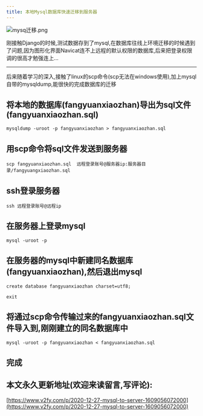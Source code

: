 ```yaml
---
title: 本地Mysql数据库快速迁移到服务器
---
```




![mysq迁移.png](https://www.v2fy.com/asset/0i/jikemiji/jikemiji-md/2020-12-27-mysql-to-server-1609056072000.assets/1240-20201227160143217.png)

刚接触Django的时候,测试数据存到了mysql,在数据库往线上环境迁移的时候遇到了问题,因为图形化界面Navicat连不上远程的默认权限的数据库,后来把登录权限调的很高才勉强连上...

---
后来随着学习的深入,接触了linux的scp命令(scp无法在windows使用),加上mysql自带的mysqldump,能很快的完成数据库的迁移

## 将本地的数据库(fangyuanxiaozhan)导出为sql文件(fangyuanxiaozhan.sql)
```
mysqldump -uroot -p fangyuanxiaozhan > fangyuanxiaozhan.sql
```
## 用scp命令将sql文件发送到服务器
```
scp fangyuanxiaozhan.sql  远程登录账号@服务器ip:服务器目录/fangyuangxiaozhan.sql 
```
## ssh登录服务器

```
ssh 远程登录账号@远程ip
```
## 在服务器上登录mysql
```
mysql -uroot -p
```
## 在服务器的mysql中新建同名数据库(fangyuanxiaozhan),然后退出mysql

```
create database fangyuanxiaozhan charset=utf8;

exit
```
## 将通过scp命令传输过来的fangyuanxiaozhan.sql文件导入到,刚刚建立的同名数据库中

```
mysql -uroot -p fangyuanxiaozhan < fangyuanxiaozhan.sql
```

## 完成







## 本文永久更新地址(欢迎来读留言,写评论):

[https://www.v2fy.com/p/2020-12-27-mysql-to-server-1609056072000](https://www.v2fy.com/p/2020-12-27-mysql-to-server-1609056072000)
